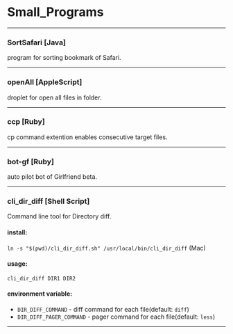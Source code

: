 Small_Programs
==============
***
### SortSafari [Java]
 program for sorting bookmark of Safari.
***

### openAll [AppleScript]
 droplet for open all files in folder.
***

### ccp [Ruby]
 cp command extention enables consecutive target files.
***

### bot-gf [Ruby]
 auto pilot bot of Girlfriend beta.
***

### cli_dir_diff [Shell Script]
 Command line tool for Directory diff.

 #### install:
 `ln -s "$(pwd)/cli_dir_diff.sh" /usr/local/bin/cli_dir_diff` (Mac)

 #### usage:
 `cli_dir_diff DIR1 DIR2`

 #### environment variable:
  - `DIR_DIFF_COMMAND`  - diff command for each file(default: `diff`)
  - `DIR_DIFF_PAGER_COMMAND`  - pager command for each file(default: `less`)
***
